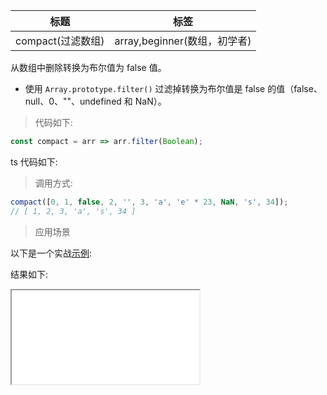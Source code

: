 | 标题              | 标签                         |
| ----------------- | ---------------------------- |
| compact(过滤数组) | array,beginner(数组，初学者) |

从数组中删除转换为布尔值为 false 值。

- 使用 `Array.prototype.filter()` 过滤掉转换为布尔值是 false 的值（false、null、0、""、undefined 和 NaN）。

> 代码如下:

```js
const compact = arr => arr.filter(Boolean);
```

ts 代码如下:

<div class="code-editor" data-url="codes/javascript/ts/compact.ts" data-language="typescript"></div>

> 调用方式:

```js
compact([0, 1, false, 2, '', 3, 'a', 'e' * 23, NaN, 's', 34]);
// [ 1, 2, 3, 'a', 's', 34 ]
```

> 应用场景

以下是一个实战<a href="codes/javascript/html/compact.html" target="_blank" rel="noopener noreferrer">示例</a>:

<div class="code-editor" data-url="codes/javascript/html/compact.html" data-language="html"></div>

结果如下:

<iframe src="codes/javascript/html/compact.html"></iframe>

